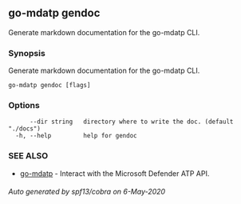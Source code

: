## go-mdatp gendoc

Generate markdown documentation for the go-mdatp CLI.

### Synopsis

Generate markdown documentation for the go-mdatp CLI.

```
go-mdatp gendoc [flags]
```

### Options

```
      --dir string   directory where to write the doc. (default "./docs")
  -h, --help         help for gendoc
```

### SEE ALSO

* [go-mdatp](go-mdatp.md)	 - Interact with the Microsoft Defender ATP API.

###### Auto generated by spf13/cobra on 6-May-2020
